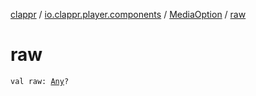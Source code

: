[clappr](../../index.md) / [io.clappr.player.components](../index.md) / [MediaOption](index.md) / [raw](./raw.md)

# raw

`val raw: `[`Any`](https://kotlinlang.org/api/latest/jvm/stdlib/kotlin/-any/index.html)`?`